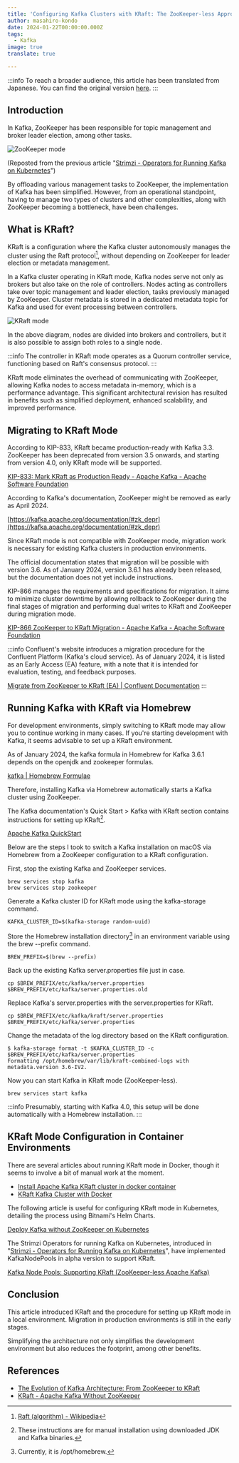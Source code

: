 ```yaml
---
title: 'Configuring Kafka Clusters with KRaft: The ZooKeeper-less Approach'
author: masahiro-kondo
date: 2024-01-22T00:00:00.000Z
tags:
  - Kafka
image: true
translate: true

---
```


:::info
To reach a broader audience, this article has been translated from Japanese.
You can find the original version [here](https://developer.mamezou-tech.com/blogs/2024/01/22/kraft-kafka-without-zk/).
:::



## Introduction
In Kafka, ZooKeeper has been responsible for topic management and broker leader election, among other tasks.

![ZooKeeper mode](https://i.gyazo.com/81b5b33831acdddf2d6b80c24a3b72af.png)

(Reposted from the previous article "[Strimzi - Operators for Running Kafka on Kubernetes](/blogs/2022/05/25/strimzi-kafka-operators/)")

By offloading various management tasks to ZooKeeper, the implementation of Kafka has been simplified. However, from an operational standpoint, having to manage two types of clusters and other complexities, along with ZooKeeper becoming a bottleneck, have been challenges.

## What is KRaft?

KRaft is a configuration where the Kafka cluster autonomously manages the cluster using the Raft protocol[^1], without depending on ZooKeeper for leader election or metadata management.

[^1]: [Raft (algorithm) - Wikipedia](https://en.wikipedia.org/wiki/Raft_(algorithm))

In a Kafka cluster operating in KRaft mode, Kafka nodes serve not only as brokers but also take on the role of controllers. Nodes acting as controllers take over topic management and leader election, tasks previously managed by ZooKeeper. Cluster metadata is stored in a dedicated metadata topic for Kafka and used for event processing between controllers.

![KRaft mode](https://i.gyazo.com/35a804ebc419335724af27ffb28f6973.png)

In the above diagram, nodes are divided into brokers and controllers, but it is also possible to assign both roles to a single node.

:::info
The controller in KRaft mode operates as a Quorum controller service, functioning based on Raft's consensus protocol.
:::

KRaft mode eliminates the overhead of communicating with ZooKeeper, allowing Kafka nodes to access metadata in-memory, which is a performance advantage. This significant architectural revision has resulted in benefits such as simplified deployment, enhanced scalability, and improved performance.

## Migrating to KRaft Mode

According to KIP-833, KRaft became production-ready with Kafka 3.3. ZooKeeper has been deprecated from version 3.5 onwards, and starting from version 4.0, only KRaft mode will be supported.

[KIP-833: Mark KRaft as Production Ready - Apache Kafka - Apache Software Foundation](https://cwiki.apache.org/confluence/display/KAFKA/KIP-833%3A+Mark+KRaft+as+Production+Ready)

According to Kafka's documentation, ZooKeeper might be removed as early as April 2024.

[https://kafka.apache.org/documentation/#zk_depr](https://kafka.apache.org/documentation/#zk_depr)

Since KRaft mode is not compatible with ZooKeeper mode, migration work is necessary for existing Kafka clusters in production environments.

The official documentation states that migration will be possible with version 3.6. As of January 2024, version 3.6.1 has already been released, but the documentation does not yet include instructions.

KIP-866 manages the requirements and specifications for migration. It aims to minimize cluster downtime by allowing rollback to ZooKeeper during the final stages of migration and performing dual writes to KRaft and ZooKeeper during migration mode.

[KIP-866 ZooKeeper to KRaft Migration - Apache Kafka - Apache Software Foundation](https://cwiki.apache.org/confluence/display/KAFKA/KIP-866+ZooKeeper+to+KRaft+Migration)

:::info
Confluent's website introduces a migration procedure for the Confluent Platform (Kafka's cloud service). As of January 2024, it is listed as an Early Access (EA) feature, with a note that it is intended for evaluation, testing, and feedback purposes.

[Migrate from ZooKeeper to KRaft (EA) &#124; Confluent Documentation](https://docs.confluent.io/platform/current/installation/migrate-zk-kraft.html)
:::

## Running Kafka with KRaft via Homebrew
For development environments, simply switching to KRaft mode may allow you to continue working in many cases. If you're starting development with Kafka, it seems advisable to set up a KRaft environment.

As of January 2024, the kafka formula in Homebrew for Kafka 3.6.1 depends on the openjdk and zookeeper formulas.

[kafka | Homebrew Formulae](https://formulae.brew.sh/formula/kafka)

Therefore, installing Kafka via Homebrew automatically starts a Kafka cluster using ZooKeeper.

The Kafka documentation's Quick Start > Kafka with KRaft section contains instructions for setting up KRaft[^2].

[Apache Kafka QuickStart](https://kafka.apache.org/quickstart)

[^2]: These instructions are for manual installation using downloaded JDK and Kafka binaries.

Below are the steps I took to switch a Kafka installation on macOS via Homebrew from a ZooKeeper configuration to a KRaft configuration.

First, stop the existing Kafka and ZooKeeper services.

```shell
brew services stop kafka
brew services stop zookeeper
```

Generate a Kafka cluster ID for KRaft mode using the kafka-storage command.

```shell
KAFKA_CLUSTER_ID=$(kafka-storage random-uuid)
```
Store the Homebrew installation directory[^3] in an environment variable using the brew --prefix command.

```shell
BREW_PREFIX=$(brew --prefix)
```

[^3]: Currently, it is /opt/homebrew.

Back up the existing Kafka server.properties file just in case.

```shell
cp $BREW_PREFIX/etc/kafka/server.properties $BREW_PREFIX/etc/kafka/server.properties.old
```

Replace Kafka's server.properties with the server.properties for KRaft.

```shell
cp $BREW_PREFIX/etc/kafka/kraft/server.properties $BREW_PREFIX/etc/kafka/server.properties
```

Change the metadata of the log directory based on the KRaft configuration.

```shell
$ kafka-storage format -t $KAFKA_CLUSTER_ID -c $BREW_PREFIX/etc/kafka/server.properties
Formatting /opt/homebrew/var/lib/kraft-combined-logs with metadata.version 3.6-IV2.
```

Now you can start Kafka in KRaft mode (ZooKeeper-less).

```shell
brew services start kafka
```

:::info
Presumably, starting with Kafka 4.0, this setup will be done automatically with a Homebrew installation.
:::

## KRaft Mode Configuration in Container Environments

There are several articles about running KRaft mode in Docker, though it seems to involve a bit of manual work at the moment.

- [Install Apache Kafka KRaft cluster in docker container](https://wbarillon.medium.com/install-apache-kafka-kraft-cluster-in-docker-container-0f8214ba3e1e)
- [KRaft Kafka Cluster with Docker](https://levelup.gitconnected.com/kraft-kafka-cluster-with-docker-e79a97d19f2c)

The following article is useful for configuring KRaft mode in Kubernetes, detailing the process using Bitnami's Helm Charts.

[Deploy Kafka without ZooKeeper on Kubernetes](https://msazure.club/deploy-kafka-without-zookeeper/)

The Strimzi Operators for running Kafka on Kubernetes, introduced in "[Strimzi - Operators for Running Kafka on Kubernetes](/blogs/2022/05/25/strimzi-kafka-operators/)", have implemented KafkaNodePools in alpha version to support KRaft.

[Kafka Node Pools: Supporting KRaft (ZooKeeper-less Apache Kafka)](https://strimzi.io/blog/2023/09/11/kafka-node-pools-supporting-kraft/)

## Conclusion
This article introduced KRaft and the procedure for setting up KRaft mode in a local environment. Migration in production environments is still in the early stages.

Simplifying the architecture not only simplifies the development environment but also reduces the footprint, among other benefits.

## References

- [The Evolution of Kafka Architecture: From ZooKeeper to KRaft](https://romanglushach.medium.com/the-evolution-of-kafka-architecture-from-zookeeper-to-kraft-f42d511ba242)
- [KRaft - Apache Kafka Without ZooKeeper](https://developer.confluent.io/learn/kraft/)


